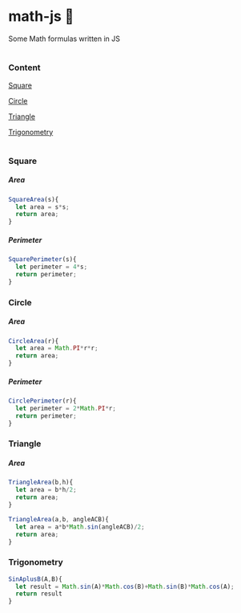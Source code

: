 # math-js 💯
Some Math formulas written in JS

#

### Content

[Square](#square)

[Circle](#circle)

[Triangle](#triangle)

[Trigonometry](#trigonometry)

#

### Square

##### Area
```javascript
SquareArea(s){
  let area = s*s;
  return area;
}
```

##### Perimeter
```javascript
SquarePerimeter(s){
  let perimeter = 4*s;
  return perimeter;
}
```

### Circle

##### Area
```javascript
CircleArea(r){
  let area = Math.PI*r*r;
  return area;
}
```

##### Perimeter
```javascript
CirclePerimeter(r){
  let perimeter = 2*Math.PI*r;
  return perimeter;
}
```

### Triangle

##### Area
```javascript
TriangleArea(b,h){
  let area = b*h/2;
  return area;
}
```
```javascript
TriangleArea(a,b, angleACB){
  let area = a*b*Math.sin(angleACB)/2;
  return area;
}
```


### Trigonometry

```javascript
SinAplusB(A,B){
  let result = Math.sin(A)*Math.cos(B)+Math.sin(B)*Math.cos(A);
  return result
}
```


